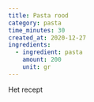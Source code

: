 ```yaml
---
title: Pasta rood
category: pasta
time_minutes: 30
created_at: 2020-12-27
ingredients:
  - ingredient: pasta
    amount: 200
    unit: gr
---
```

Het recept
